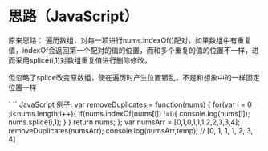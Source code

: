 
思路（JavaScript）
==================

原来思路：
遍历数组，对每一项进行nums.indexOf()配对，如果数组中有重复值，indexOf会返回第一个配对的值的位置，而和多个重复的值的位置不一样，进而采用splice(i,1)对数组重复值进行删除修改。

但忽略了splice改变原数组，使在遍历时产生位置错乱，不是和想象中的一样固定位置一样

` `` JavaScript
例子:
		var removeDuplicates = function(nums) {
		    for(var i = 0 ;i<nums.length;i++){
		        if(nums.indexOf(nums[i]) !=i){
		            console.log(nums[i]);
		            nums.splice(i,1);
		        }
		    }
		    return nums;
		};
		var numsArr = [0,1,0,1,1,1,2,2,3,3,4];
		removeDuplicates(numsArr);
		console.log(numsArr,temp); // [0, 1, 1, 1, 2, 3, 4]		
